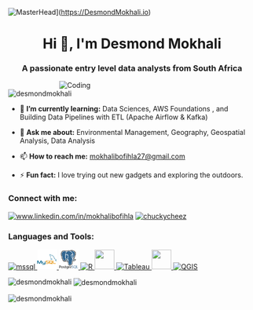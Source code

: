 ![MasterHead](https://mybrand.schroders.com/m/74d216bff82d9a81/original/geospatial.jpg)](https://DesmondMokhali.io)
<h1 align="center">Hi 👋, I'm Desmond Mokhali</h1>
<h3 align="center">A passionate entry level data analysts from South Africa</h3>
<img align="right" alt="Coding" width="400" src="https://miro.medium.com/max/1400/0*cPrF_XMe7U6atYgM.gif">

<p align="left"> <img src="https://komarev.com/ghpvc/?username=desmondmokhali&label=Profile%20views&color=0e75b6&style=flat" alt="desmondmokhali" /> </p>

- 🌱 **I’m currently learning:** Data Sciences, AWS Foundations , and Building Data Pipelines with ETL (Apache Airflow & Kafka)

- 💬 **Ask me about:** Environmental Management, Geography, Geospatial Analysis, Data Analysis

- 📫 **How to reach me:** mokhalibofihla27@gmail.com

- ⚡ **Fun fact:** I love trying out new gadgets and exploring the outdoors.

<h3 align="left">Connect with me:</h3>
<p align="left">
<a href="https://linkedin.com/in/www.linkedin.com/in/mokhalibofihla" target="blank"><img align="center" src="https://raw.githubusercontent.com/rahuldkjain/github-profile-readme-generator/master/src/images/icons/Social/linked-in-alt.svg" alt="www.linkedin.com/in/mokhalibofihla" height="30" width="40" /></a>
<a href="https://instagram.com/chuckycheez" target="blank"><img align="center" src="https://raw.githubusercontent.com/rahuldkjain/github-profile-readme-generator/master/src/images/icons/Social/instagram.svg" alt="chuckycheez" height="30" width="40" /></a>
</p>

<h3 align="left">Languages and Tools:</h3>
<p align="left"> <a href="https://www.microsoft.com/en-us/sql-server" target="_blank" rel="noreferrer"> <img src="https://www.svgrepo.com/show/303229/microsoft-sql-server-logo.svg" alt="mssql" width="40" height="40"/> </a> <a href="https://www.mysql.com/" target="_blank" rel="noreferrer"> <img src="https://raw.githubusercontent.com/devicons/devicon/master/icons/mysql/mysql-original-wordmark.svg" alt="mysql" width="40" height="40"/> </a> <a href="https://www.postgresql.org" target="_blank" rel="noreferrer"> <img src="https://raw.githubusercontent.com/devicons/devicon/master/icons/postgresql/postgresql-original-wordmark.svg" alt="postgresql" width="40" height="40"/> </a> <a href="https://www.r-project.org/" target="_blank" rel="noreferrer"> <img src="https://www.logo.wine/a/logo/R_(programming_language)/R_(programming_language)-Logo.wine.svg" alt="R" width="40" height="40"/> </a> <a href="https://www.microsoft.com/en-za/microsoft-365/excel" target="_blank" rel="noreferrer"> <img src="https://seeklogo.com/images/M/microsoft-excel-logo-68206F4C93-seeklogo.com.png" width="40" height="40"/> </a> <a href="https://www.tableau.com/" target="_blank" rel="noreferrer"> <img src="https://www.lib.washington.edu/dataservices/images/Tableau_Software_logo.png/image" alt="Tableau" width="40" height="40"/> </a> <a href="https://www.esri.com/en-us/arcgis/about-arcgis/overview" target="_blank" rel="noreferrer"> <img src="https://upload.wikimedia.org/wikipedia/commons/thumb/d/df/ArcGIS_logo.png/600px-ArcGIS_logo.png" width="40" height="40"/><a href="https://www.qgis.org/en/site/" target="_blank" rel="noreferrer"> <img src="https://upload.wikimedia.org/wikipedia/commons/thumb/9/91/QGIS_logo_new.svg/1200px-QGIS_logo_new.svg.png" alt="QGIS" width="40" height="40"/> </a> </p>

<p><img align="left" src="https://github-readme-stats.vercel.app/api/top-langs?username=desmondmokhali&show_icons=true&locale=en&layout=compact" alt="desmondmokhali" /></p>

<p>&nbsp;<img align="center" src="https://github-readme-stats.vercel.app/api?username=desmondmokhali&show_icons=true&locale=en" alt="desmondmokhali" /></p>

<p><img align="center" src="https://github-readme-streak-stats.herokuapp.com/?user=desmondmokhali&" alt="desmondmokhali" /></p>
